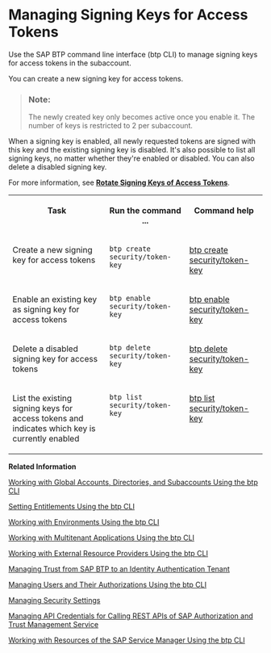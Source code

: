 <!-- loiodfca1d3ff19240f5ad6b88bc935515f4 -->

# Managing Signing Keys for Access Tokens

Use the SAP BTP command line interface \(btp CLI\) to manage signing keys for access tokens in the subaccount.

You can create a new signing key for access tokens.

> ### Note:  
> The newly created key only becomes active once you enable it. The number of keys is restricted to 2 per subaccount.

When a signing key is enabled, all newly requested tokens are signed with this key and the existing signing key is disabled. It's also possible to list all signing keys, no matter whether they're enabled or disabled. You can also delete a disabled signing key.

For more information, see [**Rotate Signing Keys of Access Tokens**](https://help.sap.com/docs/CP_AUTHORIZ_TRUST_MNG/ae8e8427ecdf407790d96dad93b5f723/b279adf3ec134b2a8611a42bff1ee9d9.html).


<table>
<tr>
<th valign="top">

Task

</th>
<th valign="top">

Run the command ...

</th>
<th valign="top">

Command help

</th>
</tr>
<tr>
<td valign="top">

Create a new signing key for access tokens

</td>
<td valign="top">

`btp create security/token-key`

</td>
<td valign="top">

[btp create security/token-key](https://help.sap.com/docs/BTP/btp-cli/btp-create-security-token-key.html)

</td>
</tr>
<tr>
<td valign="top">

Enable an existing key as signing key for access tokens

</td>
<td valign="top">

`btp enable security/token-key`

</td>
<td valign="top">

[btp enable security/token-key](https://help.sap.com/docs/BTP/btp-cli/btp-enable-security-token-key.html)

</td>
</tr>
<tr>
<td valign="top">

Delete a disabled signing key for access tokens

</td>
<td valign="top">

`btp delete security/token-key` 

</td>
<td valign="top">

[btp delete security/token-key](https://help.sap.com/docs/BTP/btp-cli/btp-delete-security-token-key.html)

</td>
</tr>
<tr>
<td valign="top">

List the existing signing keys for access tokens and indicates which key is currently enabled

</td>
<td valign="top">

`btp list security/token-key`

</td>
<td valign="top">

[btp list security/token-key](https://help.sap.com/docs/BTP/btp-cli/btp-list-security-token-key.html)

</td>
</tr>
</table>

**Related Information**  


[Working with Global Accounts, Directories, and Subaccounts Using the btp CLI](working-with-global-accounts-directories-and-subaccounts-using-the-btp-cli-85a683e.md "Use the SAP BTP command line interface (btp CLI) to manage operations with global accounts, directories, and subaccounts.")

[Setting Entitlements Using the btp CLI](setting-entitlements-using-the-btp-cli-5af849c.md "Use the SAP BTP command line interface (btp CLI) to set entitlements to define the functionality or permissions available for users of global accounts, directories, and subaccounts.")

[Working with Environments Using the btp CLI](working-with-environments-using-the-btp-cli-48db155.md "Use the SAP BTP command line interface (btp CLI) to manage runtime environment instances in a subaccount. For example, enable the Cloud Foundry environment by creating a Cloud Foundry org (environment instance).")

[Working with Multitenant Applications Using the btp CLI](working-with-multitenant-applications-using-the-btp-cli-c1b0fcc.md "Use the SAP BTP command line interface (btp CLI) to manage the multitenant applications to which a subaccount is entitled to subscribe.")

[Working with External Resource Providers Using the btp CLI](working-with-external-resource-providers-using-the-btp-cli-48d7688.md "Use the SAP BTP command line interface (btp CLI) to get details, or to create or delete resource provider instances in a global account.")

[Managing Trust from SAP BTP to an Identity Authentication Tenant](managing-trust-from-sap-btp-to-an-identity-authentication-tenant-6140107.md "SAP BTP supports identity federation. Its concept is to reuse the user bases of identity providers. To use a custom identity provider, your global account or subaccount in SAP BTP must have a trust relationship to the identity provider you want to use.")

[Managing Users and Their Authorizations Using the btp CLI](managing-users-and-their-authorizations-using-the-btp-cli-94bb593.md "User authorizations are managed by assigning role collections to users (for example, Subaccount Administrator). Use the SAP BTP command-line interface (btp CLI) to manage roles and role collections, and to assign role collections to users.")

[Managing Security Settings](managing-security-settings-168dd75.md "Use the SAP BTP command line interface (btp CLI) to display and update the security settings for the subaccount.")

[Managing API Credentials for Calling REST APIs of SAP Authorization and Trust Management Service](managing-api-credentials-for-calling-rest-apis-of-sap-authorization-and-trust-managemen-ce43eb5.md "Use the SAP BTP command line interface (btp CLI) to manage API credentials, which enable you to access the REST APIs of the SAP Authorization and Trust Management service.")

[Working with Resources of the SAP Service Manager Using the btp CLI](working-with-resources-of-the-sap-service-manager-using-the-btp-cli-fe6a53b.md "Use the SAP BTP command line interface to perform various operations related to your platforms, attached service brokers, service instances, and service bindings.")

